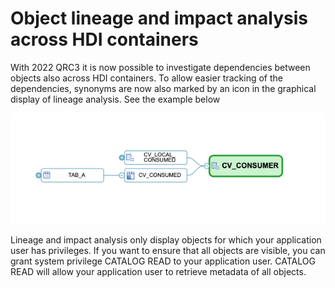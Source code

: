 # Object lineage and impact analysis across HDI containers

With 2022 QRC3 it is now possible to investigate dependencies between objects also across HDI containers.
To allow easier tracking of the dependencies, synonyms are now also marked by an icon in the graphical display of lineage analysis. See the example below


![lineage includes prepresentation of synoynms](./screenshots/lineage.png)

Lineage and impact analysis only display objects for which your application user has privileges. If you want to ensure that all objects are visible, you can grant system privilege CATALOG READ to your application user.
CATALOG READ will allow your application user to retrieve metadata of all objects.
